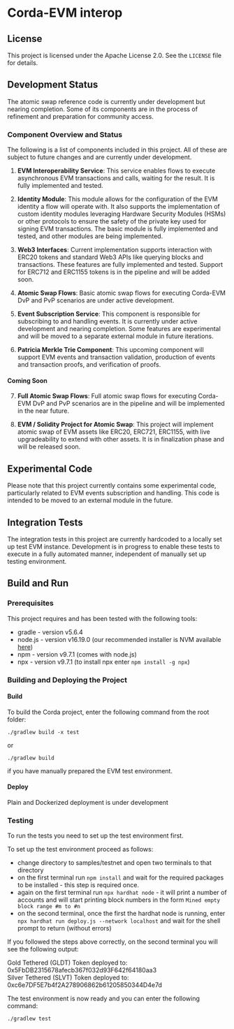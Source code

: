 # Corda-EVM interop

## License

This project is licensed under the Apache License 2.0. See the `LICENSE` file for details.

## Development Status

The atomic swap reference code is currently under development but nearing completion. Some of its components are in the process of refinement and preparation for community access.

### Component Overview and Status

The following is a list of components included in this project. All of these are subject to future changes and are currently under development.

1. **EVM Interoperability Service**: This service enables flows to execute asynchronous EVM transactions and calls, waiting for the result. It is fully implemented and tested. 

2. **Identity Module**: This module allows for the configuration of the EVM identity a flow will operate with. It also supports the implementation of custom identity modules leveraging Hardware Security Modules (HSMs) or other protocols to ensure the safety of the private key used for signing EVM transactions. The basic module is fully implemented and tested, and other modules are being implemented.

3. **Web3 Interfaces**: Current implementation supports interaction with ERC20 tokens and standard Web3 APIs like querying blocks and transactions. These features are fully implemented and tested. Support for ERC712 and ERC1155 tokens is in the pipeline and will be added soon.

4. **Atomic Swap Flows**: Basic atomic swap flows for executing Corda-EVM DvP and PvP scenarios are under active development.

5. **Event Subscription Service**: This component is responsible for subscribing to and handling events. It is currently under active development and nearing completion. Some features are experimental and will be moved to a separate external module in future iterations.

6. **Patricia Merkle Trie Component**: This upcoming component will support EVM events and transaction validation, production of events and transaction proofs, and verification of proofs.

#### Coming Soon

7. **Full Atomic Swap Flows**: Full atomic swap flows for executing Corda-EVM DvP and PvP scenarios are in the pipeline and will be implemented in the near future.

8. **EVM / Solidity Project for Atomic Swap**: This project will implement atomic swap of EVM assets like ERC20, ERC721, ERC1155, with live upgradeability to extend with other assets. It is in finalization phase and will be released soon.

## Experimental Code

Please note that this project currently contains some experimental code, particularly related to EVM events subscription and handling. This code is intended to be moved to an external module in the future.

## Integration Tests

The integration tests in this project are currently hardcoded to a locally set up test EVM instance. Development is in progress to enable these tests to execute in a fully automated manner, independent of manually set up testing environment.

## Build and Run

### Prerequisites

This project requires and has been tested with the following tools:

- gradle - version v5.6.4
- node.js - version v16.19.0 (our recommended installer is NVM available [here](https://github.com/nvm-sh/nvm))
- npm - version v9.7.1 (comes with node.js)
- npx - version v9.7.1 (to install npx enter `npm install -g npx`)


### Building and Deploying the Project

#### Build

To build the Corda project, enter the following command from the root folder:
```
./gradlew build -x test
```
or
```
./gradlew build 
```
if you have manually prepared the EVM test environment.

#### Deploy

Plain and Dockerized deployment is under development

### Testing

To run the tests you need to set up the test environment first.

To set up the test environment proceed as follows:
- change directory to samples/testnet and open two terminals to that directory
- on the first terminal run `npm install` and wait for the required packages to be installed - this step is required once.
- again on the first terminal run `npx hardhat node` - it will print a number of accounts and will start printing block numbers in the form `Mined empty block range #m to #n`
- on the second terminal, once the first the hardhat node is running, enter `npx hardhat run deploy.js --network localhost` and wait for the shell prompt to return (without errors)

If you followed the steps above correctly, on the second terminal you will see the following output:

Gold Tethered (GLDT) Token deployed to: 0x5FbDB2315678afecb367f032d93F642f64180aa3</br>
Silver Tethered (SLVT) Token deployed to: 0xc6e7DF5E7b4f2A278906862b61205850344D4e7d</br>


The test environment is now ready and you can enter the following command:

```
./gradlew test 
```
